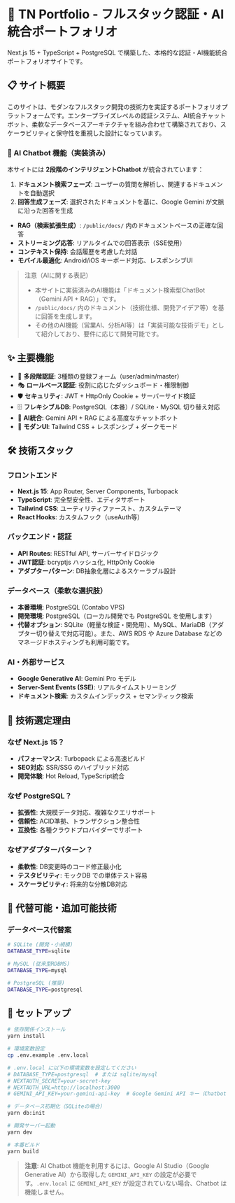 # 🚀 TN Portfolio - フルスタック認証・AI統合ポートフォリオ

Next.js 15 + TypeScript + PostgreSQL で構築した、本格的な認証・AI機能統合ポートフォリオサイトです。

## 📋 サイト概要

このサイトは、モダンなフルスタック開発の技術力を実証するポートフォリオプラットフォームです。エンタープライズレベルの認証システム、AI統合チャットボット、柔軟なデータベースアーキテクチャを組み合わせて構築されており、スケーラビリティと保守性を重視した設計になっています。

### 🤖 AI Chatbot 機能（実装済み）

本サイトには **2段階のインテリジェントChatbot** が統合されています：

1. **ドキュメント検索フェーズ**: ユーザーの質問を解析し、関連するドキュメントを自動選択
2. **回答生成フェーズ**: 選択されたドキュメントを基に、Google Gemini が文脈に沿った回答を生成

- **RAG（検索拡張生成）**: `/public/docs/` 内のドキュメントベースの正確な回答
- **ストリーミング応答**: リアルタイムでの回答表示（SSE使用）
- **コンテキスト保持**: 会話履歴を考慮した対話
- **モバイル最適化**: Android/iOS キーボード対応、レスポンシブUI

> 注意（AIに関する表記）
>
> - 本サイトに実装済みのAI機能は「ドキュメント検索型ChatBot（Gemini API + RAG）」です。
> - `/public/docs/` 内のドキュメント（技術仕様、開発アイデア等）を基に回答を生成します。
> - その他のAI機能（営業AI、分析AI等）は「実装可能な技術デモ」として紹介しており、要件に応じて開発可能です。

## ✨ 主要機能

- 🔐 **多段階認証**: 3種類の登録フォーム（user/admin/master）
- 🎭 **ロールベース認証**: 役割に応じたダッシュボード・権限制御
- 🛡️ **セキュリティ**: JWT + HttpOnly Cookie + サーバーサイド検証
- 🗄️ **フレキシブルDB**: PostgreSQL（本番）/ SQLite・MySQL 切り替え対応
- 🤖 **AI統合**: Gemini API + RAG による高度なチャットボット
- 🎨 **モダンUI**: Tailwind CSS + レスポンシブ + ダークモード

## 🛠️ 技術スタック

### フロントエンド
- **Next.js 15**: App Router, Server Components, Turbopack
- **TypeScript**: 完全型安全性、エディタサポート
- **Tailwind CSS**: ユーティリティファースト、カスタムテーマ
- **React Hooks**: カスタムフック（useAuth等）

### バックエンド・認証
- **API Routes**: RESTful API, サーバーサイドロジック
- **JWT認証**: bcryptjs ハッシュ化, HttpOnly Cookie
- **アダプターパターン**: DB抽象化層によるスケーラブル設計

### データベース（柔軟な選択肢）
- **本番環境**: PostgreSQL (Contabo VPS)
- **開発環境**: PostgreSQL（ローカル開発でも PostgreSQL を使用します）
- **代替オプション**: SQLite（軽量な検証・開発用）、MySQL、MariaDB（アダプター切り替えで対応可能）。また、AWS RDS や Azure Database などのマネージドホスティングも利用可能です。

### AI・外部サービス
- **Google Generative AI**: Gemini Pro モデル
- **Server-Sent Events (SSE)**: リアルタイムストリーミング
- **ドキュメント検索**: カスタムインデックス + セマンティック検索

## 🎯 技術選定理由

### なぜ Next.js 15？
- **パフォーマンス**: Turbopack による高速ビルド
- **SEO対応**: SSR/SSG のハイブリッド対応
- **開発体験**: Hot Reload, TypeScript統合

### なぜ PostgreSQL？
- **拡張性**: 大規模データ対応、複雑なクエリサポート
- **信頼性**: ACID準拠、トランザクション整合性
- **互換性**: 各種クラウドプロバイダーでサポート

### なぜアダプターパターン？
- **柔軟性**: DB変更時のコード修正最小化
- **テスタビリティ**: モックDB での単体テスト容易
- **スケーラビリティ**: 将来的な分散DB対応

## 🔄 代替可能・追加可能技術

### データベース代替案
```bash
# SQLite (開発・小規模)
DATABASE_TYPE=sqlite

# MySQL (従来型RDBMS)  
DATABASE_TYPE=mysql

# PostgreSQL (推奨)
DATABASE_TYPE=postgresql
````

## 🚀 セットアップ

```bash
# 依存関係インストール
yarn install

# 環境変数設定
cp .env.example .env.local

# .env.local に以下の環境変数を設定してください
# DATABASE_TYPE=postgresql  # または sqlite/mysql
# NEXTAUTH_SECRET=your-secret-key
# NEXTAUTH_URL=http://localhost:3000
# GEMINI_API_KEY=your-gemini-api-key  # Google Gemini API キー（Chatbot 利用時に必須）

# データベース初期化（SQLiteの場合）
yarn db:init

# 開発サーバー起動
yarn dev

# 本番ビルド
yarn build
```

> **注意**: AI Chatbot 機能を利用するには、Google AI Studio（Google Generative AI）から取得した `GEMINI_API_KEY` の設定が必要です。`.env.local` に `GEMINI_API_KEY` が設定されていない場合、Chatbot は機能しません。